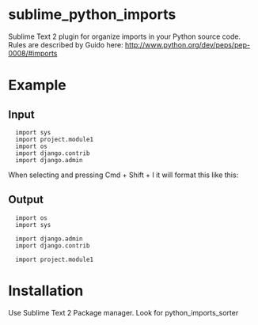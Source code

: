sublime_python_imports
======================

Sublime Text 2 plugin for organize imports in your Python source code. 
Rules are described by Guido here: http://www.python.org/dev/peps/pep-0008/#imports


Example 
========
Input
--------

```
  import sys
  import project.module1
  import os
  import django.contrib
  import django.admin
```

When selecting and pressing Cmd + Shift + I  it will format this like this:

Output
-------

```
  import os
  import sys
  
  import django.admin
  import django.contrib
  
  import project.module1
```

Installation
============

Use Sublime Text 2 Package manager. Look for python_imports_sorter
